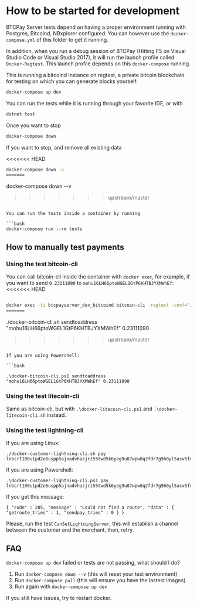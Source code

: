 # How to be started for development

BTCPay Server tests depend on having a proper environment running with Postgres, Bitcoind, NBxplorer configured.
You can however use the `docker-compose.yml` of this folder to get it running.

In addition, when you run a debug session of BTCPay (Hitting F5 on Visual Studio Code or Visual Studio 2017), it will run the launch profile called `Docker-Regtest`. This launch profile depends on this `docker-compose` running.

This is running a bitcoind instance on regtest, a private bitcoin blockchain for testing on which you can generate blocks yourself.

```bash
docker-compose up dev
```

You can run the tests while it is running through your favorite IDE, or with

```bash
dotnet test
```

Once you want to stop

```bash
docker-compose down
```

If you want to stop, and remove all existing data

<<<<<<< HEAD
```bash
docker-compose down -v
=======
```
docker-compose down --v
>>>>>>> upstream/master
```

You can run the tests inside a container by running

```bash
docker-compose run --rm tests
```

## How to manually test payments

### Using the test bitcoin-cli

You can call bitcoin-cli inside the container with `docker exec`, for example, if you want to send `0.23111090` to `mohu16LH66ptoWGEL1GtP6KHTBJYXMWhEf`:
<<<<<<< HEAD

```bash

docker exec -ti btcpayserver_dev_bitcoind bitcoin-cli -regtest -conf="/data/bitcoin.conf" -datadir="/data" sendtoaddress "mohu16LH66ptoWGEL1GtP6KHTBJYXMWhEf" 0.23111090
=======
```
./docker-bitcoin-cli.sh sendtoaddress "mohu16LH66ptoWGEL1GtP6KHTBJYXMWhEf" 0.23111090
>>>>>>> upstream/master
```

If you are using Powershell:

```bash

.\docker-bitcoin-cli.ps1 sendtoaddress "mohu16LH66ptoWGEL1GtP6KHTBJYXMWhEf" 0.23111090
```

### Using the test litecoin-cli

Same as bitcoin-cli, but with `.\docker-litecoin-cli.ps1` and `.\docker-litecoin-cli.sh` instead. 

### Using the test lightning-cli

If you are using Linux:
```
./docker-customer-lightning-cli.sh pay lnbcrt100u1pd2e6uspp5ajnadvhazjrz55twd5k6yeg9u87wpw0q2fdr7g960yl5asv5fmnqdq9d3hkccqpxmedyrk0ehw5ueqx5e0r4qrrv74cewddfcvsxaawqz7634cmjj39sqwy5tvhz0hasktkk6t9pqfdh3edmf3z09zst5y7khv3rvxh8ctqqw6mwhh
```

If you are using Powershell:
```
.\docker-customer-lightning-cli.ps1 pay lnbcrt100u1pd2e6uspp5ajnadvhazjrz55twd5k6yeg9u87wpw0q2fdr7g960yl5asv5fmnqdq9d3hkccqpxmedyrk0ehw5ueqx5e0r4qrrv74cewddfcvsxaawqz7634cmjj39sqwy5tvhz0hasktkk6t9pqfdh3edmf3z09zst5y7khv3rvxh8ctqqw6mwhh
```

If you get this message:

```
{ "code" : 205, "message" : "Could not find a route", "data" : { "getroute_tries" : 1, "sendpay_tries" : 0 } }
```

Please, run the test `CanSetLightningServer`, this will establish a channel between the customer and the merchant, then, retry.

## FAQ

`docker-compose up dev` failed or tests are not passing, what should I do?

1. Run `docker-compose down --v` (this will reset your test environment)
2. Run `docker-compose pull` (this will ensure you have the lastest images)
3. Run again with `docker-compose up dev`

If you still have issues, try to restart docker.
